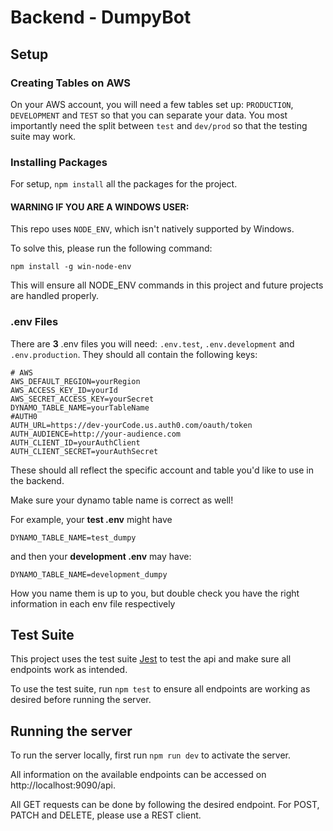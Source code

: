 # Backend - DumpyBot

## Setup

### Creating Tables on AWS

On your AWS account, you will need a few tables set up: `PRODUCTION`, `DEVELOPMENT` and `TEST` so that you can 
separate your data. You most importantly need the split between `test` and `dev/prod` so that the testing suite
may work.

### Installing Packages

For setup, `npm install` all the packages for the project.

#### WARNING IF YOU ARE A WINDOWS USER:

This repo uses `NODE_ENV`, which isn't natively supported by Windows.

To solve this, please run the following command:

`npm install -g win-node-env`

This will ensure all NODE_ENV commands in this project and future projects are handled properly.

### .env Files

There are **3** .env files you will need: `.env.test`, `.env.development` and `.env.production`. They should all
contain the following keys:

```dotenv
# AWS
AWS_DEFAULT_REGION=yourRegion
AWS_ACCESS_KEY_ID=yourId
AWS_SECRET_ACCESS_KEY=yourSecret
DYNAMO_TABLE_NAME=yourTableName
#AUTH0
AUTH_URL=https://dev-yourCode.us.auth0.com/oauth/token
AUTH_AUDIENCE=http://your-audience.com
AUTH_CLIENT_ID=yourAuthClient
AUTH_CLIENT_SECRET=yourAuthSecret
```

These should all reflect the specific account and table you'd like to use in the backend.

Make sure your dynamo table name is correct as well!

For example, your **test .env** might have 
```dotenv
DYNAMO_TABLE_NAME=test_dumpy
```
and then your **development .env** may have:
```dotenv
DYNAMO_TABLE_NAME=development_dumpy
```

How you name them is up to you, but double check you have the right information in each env file respectively

## Test Suite

This project uses the test suite [Jest](https://jestjs.io/) to test the api and make sure all endpoints work as intended.

To use the test suite, run `npm test` to ensure all endpoints are working as desired before running the server.

## Running the server

To run the server locally, first run `npm run dev` to activate the server.

All information on the available endpoints can be accessed on http://localhost:9090/api.

All GET requests can be done by following the desired endpoint. For POST, PATCH and DELETE, please use a REST client.